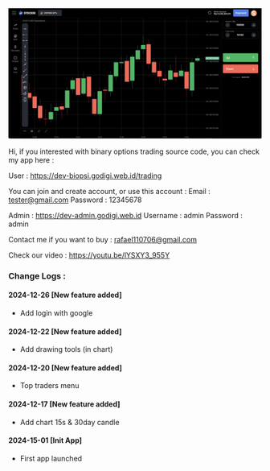 <img src="https://github.com/rafael110706/Binary-Options-Trading-Source-Code/blob/main/Screenshot%202024-12-27%20at%2014.02.11.png">

Hi, if you interested with binary options trading source code, you can check my app here :

User : https://dev-biopsi.godigi.web.id/trading

You can join and create account, or use this account :
Email : tester@gmail.com
Password : 12345678

Admin : https://dev-admin.godigi.web.id
Username : admin
Password : admin

Contact me if you want to buy : rafael110706@gmail.com

Check our video : https://youtu.be/lYSXY3_955Y

<h3>Change Logs :</h3>
<h4>2024-12-26 [New feature added]</h4>
<ul>
  <li>Add login with google</li>
</ul>

<h4>2024-12-22 [New feature added]</h4>
<ul>
  <li>Add drawing tools (in chart)</li>
</ul>

<h4>2024-12-20 [New feature added]</h4>
<ul>
  <li>Top traders menu</li>
</ul>

<h4>2024-12-17 [New feature added]</h4>
<ul>
  <li>Add chart 15s & 30day candle</li>
</ul>

<h4>2024-15-01 [Init App]</h4>
<ul>
  <li>First app launched</li>
</ul>


